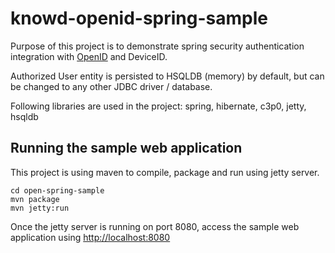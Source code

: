 knowd-openid-spring-sample
==========================

Purpose of this project is to demonstrate spring security authentication integration with [OpenID](http://openid.net) and DeviceID.

Authorized User entity is persisted to HSQLDB (memory) by default, but can be changed to any other JDBC driver / database.

Following libraries are used in the project: spring, hibernate, c3p0, jetty, hsqldb


Running the sample web application
----------------------------------
This project is using maven to compile, package and run using jetty server.

    cd open-spring-sample
    mvn package
    mvn jetty:run

Once the jetty server is running on port 8080, access the sample web application using [http://localhost:8080](http://localhost:8080)

